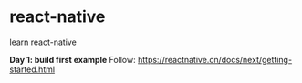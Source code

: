 # react-native
learn react-native

**Day 1: build first example** 
Follow: https://reactnative.cn/docs/next/getting-started.html
